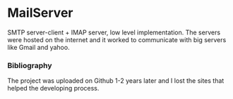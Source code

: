# MailServer
  SMTP server-client + IMAP server, low level implementation.
  The servers were hosted on the internet and it worked to communicate with big servers like Gmail and yahoo.

 ### Bibliography
  The project was uploaded on Github 1-2 years later and I lost the sites that helped the developing process.
  
